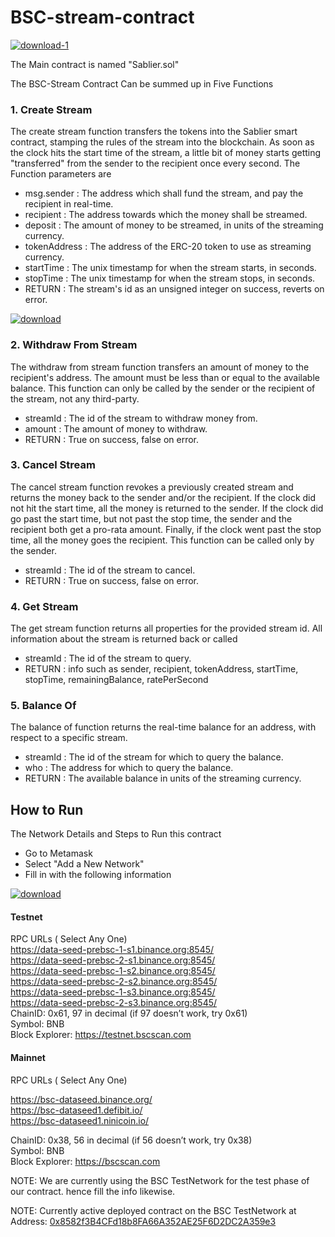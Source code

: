 # BSC-stream-contract

<a href="https://ibb.co/Y3s5Lz4"><img src="https://i.ibb.co/56HQRNX/download-1.png" alt="download-1" border="0"></a>

The Main contract is named "Sablier.sol"

The BSC-Stream Contract Can be summed up in Five Functions 

### 1. Create Stream
   The create stream function transfers the tokens into the Sablier smart contract, stamping the rules of the stream into the blockchain. As soon as the clock hits the start time of the stream, a little bit of money starts getting "transferred" from the sender to the recipient once every second.‌
  The Function parameters are 

- msg.sender : The address which shall fund the stream, and pay the recipient in real-time.
- recipient : The address towards which the money shall be streamed.
- deposit : The amount of money to be streamed, in units of the streaming currency.
- tokenAddress : The address of the ERC-20 token to use as streaming currency.
- startTime : The unix timestamp for when the stream starts, in seconds.
- stopTime : The unix timestamp for when the stream stops, in seconds.
- RETURN : The stream's id as an unsigned integer on success, reverts on error.

<a href="https://ibb.co/FYQsSZ3"><img src="https://i.ibb.co/NN018DC/download.png" alt="download" border="0"></a>
  
### 2. Withdraw From Stream
   The withdraw from stream function transfers an amount of money to the recipient's address. The amount must be less than or equal to the available balance. This function can only be called by the sender or the recipient of the stream, not any third-party.

- streamId : The id of the stream to withdraw money from.
- amount : The amount of money to withdraw.
- RETURN : True on success, false on error.
  
### 3. Cancel Stream
   The cancel stream function revokes a previously created stream and returns the money back to the sender and/or the recipient. If the clock did not hit the start time, all the money is returned to the sender. If the clock did go past the start time, but not past the stop time, the sender and the recipient both get a pro-rata amount. Finally, if the clock went past the stop time, all the money goes the recipient. This function can be called only by the sender.

- streamId : The id of the stream to cancel.
- RETURN : True on success, false on error.

### 4. Get Stream
   The get stream function returns all properties for the provided stream id. All information about the stream is returned back or called

- streamId : The id of the stream to query.
- RETURN : info such as sender, recipient, tokenAddress, startTime, stopTime, remainingBalance, ratePerSecond 

### 5. Balance Of
The balance of function returns the real-time balance for an address, with respect to a specific stream.

- streamId : The id of the stream for which to query the balance.
- who : The address for which to query the balance.
- RETURN : The available balance in units of the streaming currency.

## How to Run

The Network Details and Steps to Run this contract

- Go to Metamask
- Select "Add a New Network"
- Fill in with the following information

<a href=""><img src="https://lh5.googleusercontent.com/wRHX351ldc2PWT1wXE6U1NYyUkaEmVHVoA0Ex4LKz51prqRgwJcBCs2DhL0lQ3PVmE7Sv2dE02ReXcHlXNaf0lczFZtFl5htOtAzUYkDzu5eySe7y4wpcMaCzY6GaHv6NCXM1qZQ" alt="download" border="0"></a>
 <br />

#### Testnet

RPC URLs ( Select Any One)   <br />
https://data-seed-prebsc-1-s1.binance.org:8545/ <br />
https://data-seed-prebsc-2-s1.binance.org:8545/ <br />
https://data-seed-prebsc-1-s2.binance.org:8545/  <br />
https://data-seed-prebsc-2-s2.binance.org:8545/  <br />
https://data-seed-prebsc-1-s3.binance.org:8545/  <br />
https://data-seed-prebsc-2-s3.binance.org:8545/  <br />
ChainID: 0x61, 97 in decimal (if 97 doesn’t work, try 0x61) <br />
Symbol: BNB <br />
Block Explorer: https://testnet.bscscan.com   <br />
#### Mainnet <br />

RPC URLs ( Select Any One)  <br />

https://bsc-dataseed.binance.org/  <br />
https://bsc-dataseed1.defibit.io/   <br />
https://bsc-dataseed1.ninicoin.io/    <br />


ChainID: 0x38, 56 in decimal (if 56 doesn’t work, try 0x38)  <br />
Symbol: BNB  <br />
Block Explorer: https://bscscan.com  <br />

NOTE: We are currently using the BSC TestNetwork for the test phase of our contract. hence fill the info likewise.  <br />

NOTE: Currently active deployed contract on the BSC TestNetwork at Address: <a href="https://testnet.bscscan.com/address/0x8582f3B4CFd18b8FA66A352AE25F6D2DC2A359e3"> 0x8582f3B4CFd18b8FA66A352AE25F6D2DC2A359e3 </a>  <br />

      

